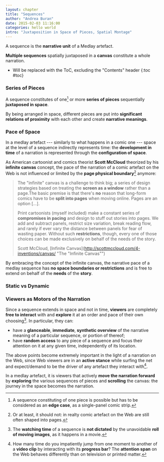 ```yaml
---
layout: chapter
title: "Sequences"
author: "Andrea Buran"
date: 2015-02-03 11:16:00
categories: hello world
intro: "Juxtaposition in Space of Pieces, Spatial Montage"
---
```


A sequence is the **narrative unit** of a Medlay artefact.

**Multiple sequences** spatially juxtaposed in a **canvas** constitute a whole narration.

+ Will be replaced with the ToC, excluding the "Contents" header
{:toc #toc}

### Series of Pieces

A sequence constitutes of one[^one-piece-sequence] or more **series of pieces** sequentially **juxtaposed in space**.

By being arranged in space, different pieces are put into **significant relations of proximity** with each other and create **narrative meanings**.

### Pace of Space

In a medlay artefact --- similarly to what happens in a comic one --- space at the level of a sequence indirectly represents time: the **development in time** of a narration is represented through the **configuration of space**.
 
As American cartoonist and comics theorist **Scott McCloud** theorized by his **infinite canvas** concept, the pace of the narration of a comic artefact on the Web is not influenced or limited by the **page physical boundary**[^page] anymore:

> The "infinite" canvas is a challenge to think big; a series of design strategies based on treating the **screen as a window** rather than a page.The basic premise is that there's **no** reason that long-form comics have to be **split into pages** when moving online. Pages are an option [...].
>
> Print cartoonists (myself included) make a constant series of **compromises in pacing** and design to stuff out stories into pages. We add and subtract panels, restrict size variation, break reading flow, and rarely if ever vary the distance between panels for fear of wasting paper. Without such **restrictions**, though, every one of those choices can be made exclusively on behalf of the needs of the story.
>
> Scott McCloud, [Infinite Canvas](http://scottmccloud.com/4-inventions/canvas/ "The "Infinite Canvas"")

By embracing the concept of the infinite canvas, the narrative pace of a medlay sequence has **no space boundaries or restrictions** and is free to extend on behalf of the **needs** of the **story**.

### Static vs Dynamic



### Viewers as Motors of the Narration

Since a sequence extends in space and not in time, **viewers** are completely **free to interact** with and **explore** it at an order and pace of their own choosing[^roll]. In particular, they can:

+ have a **glanceable**, **immediate**, **synthetic overview** of the narrative meaning of a particular sequence, or portion of thereof;
+ have **random access** to any piece of a sequence and focus their attention on it at any given time, independently of its location.

The above points become extremely important in the light of a narration on the Web, since Web viewers are in an **active stance** while surfing the net and expect/demand to be the driver of any artefact they interact with[^progress-bar].

In a medlay artefact, it is viewers that actively **move the narration forward** by **exploring** the various sequences of pieces and **scrolling** the canvas: the journey in the space becomes the narration.




[^pieces]: More on pieces in the previous chapters, [Pieces]().

[^one-piece-sequence]: A sequence constituting of one piece is possible but has to be considered as an **edge case**, as a single-panel comic strip.

[^page]: Or at least, it should not: in realty comic artefact on the Web are still often shaped into pages.

[^roll]: The **watching time** of a sequence is **not dictated** by the unavoidable **roll of moving images**, as it happens in a movie.

[^progress-bar]: How many time do you impatiently jump from one moment to another of a **video clip** by interacting with its **progress bar**? The **attention span** on the Web behaves differently than on television or printed matter.